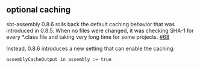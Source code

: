 ## optional caching

sbt-assembly 0.8.6 rolls back the default caching behavior that was introduced in 0.8.5. When no files were changed, it was checking SHA-1 for every *.class file and taking very long time for some projects. [#68][68]

Instead, 0.8.6 introduces a new setting that can enable the caching:

    assemblyCacheOutput in assembly := true

  [68]: https://github.com/sbt/sbt-assembly/issues/68
